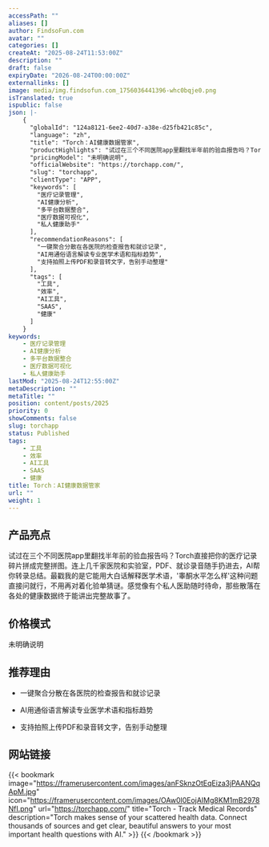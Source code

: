 ```yaml
---
accessPath: ""
aliases: []
author: FindsoFun.com
avatar: ""
categories: []
createAt: "2025-08-24T11:53:00Z"
description: ""
draft: false
expiryDate: "2026-08-24T00:00:00Z"
externallinks: []
image: media/img.findsofun.com_1756036441396-whc0bqje0.png
isTranslated: true
ispublic: false
json: |-
    {
      "globalId": "124a8121-6ee2-40d7-a38e-d25fb421c85c",
      "language": "zh",
      "title": "Torch：AI健康数据管家",
      "productHighlights": "试过在三个不同医院app里翻找半年前的验血报告吗？Torch直接把你的医疗记录碎片拼成完整拼图。连上几千家医院和实验室，PDF、就诊录音随手扔进去，AI帮你转录总结。最戳我的是它能用大白话解释医学术语，'睾酮水平怎么样'这种问题直接问就行，不用再对着化验单猜谜。感觉像有个私人医助随时待命，那些散落在各处的健康数据终于能讲出完整故事了。",
      "pricingModel": "未明确说明",
      "officialWebsite": "https://torchapp.com/",
      "slug": "torchapp",
      "clientType": "APP",
      "keywords": [
        "医疗记录管理",
        "AI健康分析",
        "多平台数据整合",
        "医疗数据可视化",
        "私人健康助手"
      ],
      "recommendationReasons": [
        "一键聚合分散在各医院的检查报告和就诊记录",
        "AI用通俗语言解读专业医学术语和指标趋势",
        "支持拍照上传PDF和录音转文字，告别手动整理"
      ],
      "tags": [
        "工具",
        "效率",
        "AI工具",
        "SAAS",
        "健康"
      ]
    }
keywords:
    - 医疗记录管理
    - AI健康分析
    - 多平台数据整合
    - 医疗数据可视化
    - 私人健康助手
lastMod: "2025-08-24T12:55:00Z"
metaDescription: ""
metaTitle: ""
position: content/posts/2025
priority: 0
showComments: false
slug: torchapp
status: Published
tags:
    - 工具
    - 效率
    - AI工具
    - SAAS
    - 健康
title: Torch：AI健康数据管家
url: ""
weight: 1
---
```

## 产品亮点
试过在三个不同医院app里翻找半年前的验血报告吗？Torch直接把你的医疗记录碎片拼成完整拼图。连上几千家医院和实验室，PDF、就诊录音随手扔进去，AI帮你转录总结。最戳我的是它能用大白话解释医学术语，'睾酮水平怎么样'这种问题直接问就行，不用再对着化验单猜谜。感觉像有个私人医助随时待命，那些散落在各处的健康数据终于能讲出完整故事了。

## 价格模式
<!--more-->未明确说明

## 推荐理由
- 一键聚合分散在各医院的检查报告和就诊记录

- AI用通俗语言解读专业医学术语和指标趋势

- 支持拍照上传PDF和录音转文字，告别手动整理

## 网站链接
{{< bookmark image="https://framerusercontent.com/images/anFSknzOtEqEiza3jPAANQqApM.jpg" icon="https://framerusercontent.com/images/OAw0l0EojAIMg8KM1mB2978NfI.png" url="https://torchapp.com/" title="Torch - Track Medical Records" description="Torch makes sense of your scattered health data. Connect thousands of sources and get clear, beautiful answers to your most important health questions with AI." >}}
{{< /bookmark >}}

